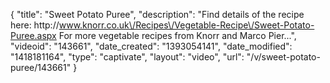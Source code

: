{
    "title": "Sweet Potato Puree",
    "description": "Find details of the recipe here: http:\/\/www.knorr.co.uk\/Recipes\/Vegetable-Recipe\/Sweet-Potato-Puree.aspx For more vegetable recipes from Knorr and Marco Pier...",
    "videoid": "143661",
    "date_created": "1393054141",
    "date_modified": "1418181164",
    "type": "captivate",
    "layout": "video",
    "url": "\/v\/sweet-potato-puree\/143661"
}